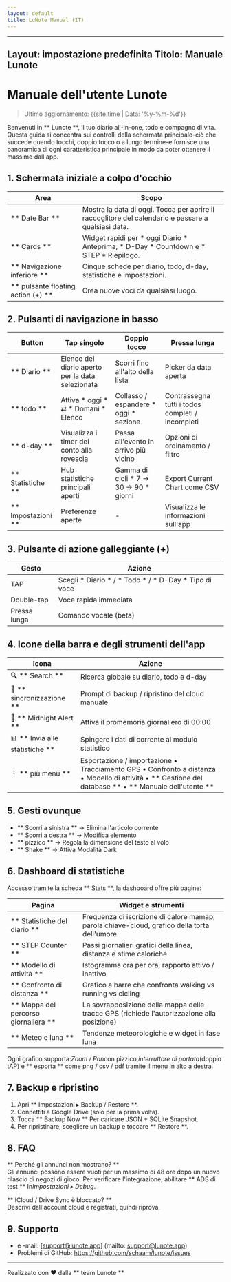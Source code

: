 ```yaml
---
layout: default
title: LuNote Manual (IT)
---
```


---
Layout: impostazione predefinita
Titolo: Manuale Lunote
---

# Manuale dell'utente Lunote

> Ultimo aggiornamento: {{site.time | Data: '%y-%m-%d'}}

Benvenuti in ** Lunote **, il tuo diario all-in-one, todo e compagno di vita. Questa guida si concentra sui controlli della schermata principale-ciò che succede quando tocchi, doppio tocco o a lungo termine-e fornisce una panoramica di ogni caratteristica principale in modo da poter ottenere il massimo dall'app.

## 1. Schermata iniziale a colpo d'occhio

| Area | Scopo |
| ------ | --------- |
| ** Date Bar ** | Mostra la data di oggi. Tocca per aprire il raccoglitore del calendario e passare a qualsiasi data. |
| ** Cards ** | Widget rapidi per * oggi Diario * Anteprima, * D-Day * Countdown e * STEP * Riepilogo. |
| ** Navigazione inferiore ** | Cinque schede per diario, todo, d-day, statistiche e impostazioni. |
| ** pulsante floating action (+) ** | Crea nuove voci da qualsiasi luogo. |

## 2. Pulsanti di navigazione in basso

| Button | Tap singolo | Doppio tocco | Pressa lunga |
| -------- | ----------- | ----------- | ------------ |
| ** Diario ** | Elenco del diario aperto per la data selezionata | Scorri fino all'alto della lista | Picker da data aperta |
| ** todo ** | Attiva * oggi * ⇄ * Domani * Elenco | Collasso / espandere * oggi * sezione | Contrassegna tutti i todos completi / incompleti |
| ** d-day ** | Visualizza i timer del conto alla rovescia | Passa all'evento in arrivo più vicino | Opzioni di ordinamento / filtro |
| ** Statistiche ** | Hub statistiche principali aperti | Gamma di cicli * 7 → 30 → 90 * giorni | Export Current Chart come CSV |
| ** Impostazioni ** | Preferenze aperte | - | Visualizza le informazioni sull'app |

## 3. Pulsante di azione galleggiante (+)

| Gesto | Azione |
| --------- | -------- |
| TAP | Scegli * Diario * / * Todo * / * D-Day * Tipo di voce |
| Double-tap | Voce rapida immediata |
| Pressa lunga | Comando vocale (beta) |

## 4. Icone della barra e degli strumenti dell'app

| Icona | Azione |
| ------ | -------- |
| 🔍 ** Search ** | Ricerca globale su diario, todo e d-day |
| 🔄 ** sincronizzazione ** | Prompt di backup / ripristino del cloud manuale |
| 🔔 ** Midnight Alert ** | Attiva il promemoria giornaliero di 00:00 |
| 📊 ** Invia alle statistiche ** | Spingere i dati di corrente al modulo statistico |
| ⋮ ** più menu ** | Esportazione / importazione • Tracciamento GPS • Confronto a distanza • Modello di attività • ** Gestione del database ** • ** Manuale dell'utente ** |

## 5. Gesti ovunque

- ** Scorri a sinistra ** → Elimina l'articolo corrente
- ** Scorri a destra ** → Modifica elemento
- ** pizzico ** → Regola la dimensione del testo al volo
- ** Shake ** → Attiva Modalità Dark

## 6. Dashboard di statistiche

Accesso tramite la scheda ** Stats **, la dashboard offre più pagine:

| Pagina | Widget e strumenti |
| ------ | ----------------- |
| ** Statistiche del diario ** | Frequenza di iscrizione di calore mamap, parola chiave-cloud, grafico della torta dell'umore |
| ** STEP Counter ** | Passi giornalieri grafici della linea, distanza e stime caloriche |
| ** Modello di attività ** | Istogramma ora per ora, rapporto attivo / inattivo |
| ** Confronto di distanza ** | Grafico a barre che confronta walking vs running vs cicling |
| ** Mappa del percorso giornaliera ** | La sovrapposizione della mappa delle tracce GPS (richiede l'autorizzazione alla posizione) |
| ** Meteo e luna ** | Tendenze meteorologiche e widget in fase luna |

Ogni grafico supporta:*Zoom / Pan*con pizzico,*interruttore di portata*(doppio tAP) e ** esporta ** come png / csv / pdf tramite il menu in alto a destra.

## 7. Backup e ripristino

1. Apri ** Impostazioni ▸ Backup / Restore **.
2. Connettiti a Google Drive (solo per la prima volta).
3. Tocca ** Backup Now ** Per caricare JSON + SQLite Snapshot.
4. Per ripristinare, scegliere un backup e toccare ** Restore **.

## 8. FAQ

** Perché gli annunci non mostrano? **  
Gli annunci possono essere vuoti per un massimo di 48 ore dopo un nuovo rilascio di negozi di gioco. Per verificare l'integrazione, abilitare ** ADS di test ** In*Impostazioni ▸ Debug*.

** ICloud / Drive Sync è bloccato? **  
Descrivi dall'account cloud e registrati, quindi riprova.

## 9. Supporto

- e -mail: [support@lunote.app] (mailto: support@lunote.app)
- Problemi di GitHub: <https://github.com/schaam/lunote/issues>

---
Realizzato con ❤️ dalla ** team Lunote **